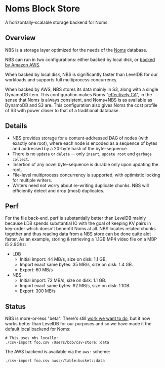 # Noms Block Store

A horizontally-scalable storage backend for Noms.

## Overview

NBS is a storage layer optimized for the needs of the [Noms](https://github.com/attic-labs/noms) database.

NBS can run in two configurations: either backed by local disk, or [backed by Amazon AWS](https://github.com/attic-labs/noms/blob/master/nbs/NBS-on-AWS.md).

When backed by local disk, NBS is significantly faster than LevelDB for our workloads and supports full multiprocess concurrency.

When backed by AWS, NBS stores its data mainly in S3, along with a single DynamoDB item. This configuration makes Noms "[effectively CA](https://research.google.com/pubs/pub45855.html)", in the sense that Noms is always consistent, and Noms+NBS is as available as DynamoDB and S3 are. This configuration also gives Noms the cost profile of S3 with power closer to that of a traditional database.

## Details

* NBS provides storage for a content-addressed DAG of nodes (with exactly one root), where each node is encoded as a sequence of bytes and addressed by a 20-byte hash of the byte-sequence.
* There is no `update` or `delete` -- only `insert`, `update root` and `garbage collect`.
* Insertion of any novel byte-sequence is durable only upon updating the root.
* File-level multiprocess concurrency is supported, with optimistic locking for multiple writers.
* Writers need not worry about re-writing duplicate chunks. NBS will efficiently detect and drop (most) duplicates.

## Perf

For the file back-end, perf is substantially better than LevelDB mainly because LDB spends substantial IO with the goal of keeping KV pairs in key-order which doesn't benenfit Noms at all. NBS locates related chunks together and thus reading data from a NBS store can be done quite alot faster. As an example, storing & retrieving a 1.1GB MP4 video file on a MBP i5 2.9Ghz:

 * LDB
   * Initial import: 44 MB/s, size on disk: 1.1 GB. 
   * Import exact same bytes: 35 MB/s, size on disk: 1.4 GB.
   * Export: 60 MB/s
 * NBS
   * Initial import: 72 MB/s, size on disk: 1.1 GB.
   * Import exact same bytes: 92 MB/s, size on disk: 1.1GB.
   * Export: 300 MB/s

## Status

NBS is more-or-less "beta". There's still [work we want to do](https://github.com/attic-labs/noms/issues?q=is%3Aopen+is%3Aissue+label%3ANBS), but it now works better than LevelDB for our purposes and so we have made it the default local backend for Noms:

```
# This uses nbs locally:
./csv-import foo.csv /Users/bob/csv-store::data
```

The AWS backend is available via the `aws:` scheme:

```
./csv-import foo.csv aws://table:bucket::data
```
